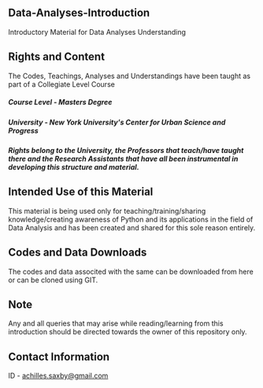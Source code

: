 ## Data-Analyses-Introduction
Introductory Material for Data Analyses Understanding

## Rights and Content
The Codes, Teachings, Analyses and Understandings have been taught as part of a Collegiate Level Course
##### Course Level - Masters Degree
##### University - New York University's Center for Urban Science and Progress
##### Rights belong to the University, the Professors that teach/have taught there and the Research Assistants that have all been instrumental in developing this structure and material.

## Intended Use of this Material
This material is being used only for teaching/training/sharing knowledge/creating awareness of Python and its applications in the field of Data Analysis and has been created and shared for this sole reason entirely.

## Codes and Data Downloads
The codes and data associted with the same can be downloaded from here or can be cloned using GIT.

## Note
Any and all queries that may arise while reading/learning from this introduction should be directed towards the owner of this repository only. 

## Contact Information
ID - achilles.saxby@gmail.com
